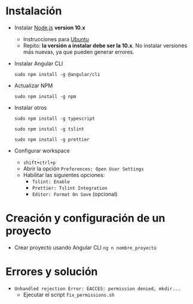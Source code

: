 # Instalación

- Instalar [Node.js](https://github.com/nodesource/distributions/blob/master/README.md) **version 10.x**

  - Instrucciones para [Ubuntu](https://github.com/nodesource/distributions/blob/master/README.md#debinstall)
  - Repito: **la versión a instalar debe ser la 10.x**. No instalar versiones más nuevas, ya que pueden generar errores.

- Instalar Angular CLI

  `sudo npm install -g @angular/cli`

- Actualizar NPM

  `sudo npm install -g npm`

- Instalar otros

  `sudo npm install -g typescript`

  `sudo npm install -g tslint`

  `sudo npm install -g prettier`

- Configurar workspace
  - `shift+ctrl+p`
  - Abrir la opción `Preferences: Open User Settings`
  - Habilitar las siguientes opciones:
    - `Tslint: Enable`
    - `Prettier: Tslint Integration`
    - `Editor: Format On Save` (opcional)

# Creación y configuración de un proyecto

- Crear proyecto usando Angular CLI
  `ng n nombre_proyecto`

# Errores y solución

- `Unhandled rejection Error: EACCES: permission denied, mkdir...`
  - Ejecutar el script `fix_permissions.sh`
